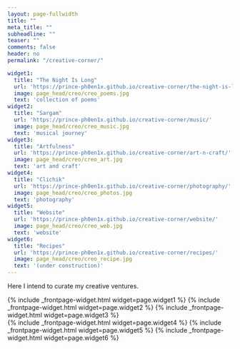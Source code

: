 ```yaml
---
layout: page-fullwidth
title: ""
meta_title: ""
subheadline: ""
teaser: ""
comments: false
header: no
permalink: "/creative-corner/"

widget1:
  title: "The Night Is Long"
  url: 'https://prince-ph0en1x.github.io/creative-corner/the-night-is-long/'
  image: page_head/creo/creo_poems.jpg
  text: 'collection of poems'
widget2:
  title: "Sargam"
  url: 'https://prince-ph0en1x.github.io/creative-corner/music/'
  image: page_head/creo/creo_music.jpg
  text: 'musical journey'
widget3:
  title: "Artfulness"
  url: 'https://prince-ph0en1x.github.io/creative-corner/art-n-craft/'
  image: page_head/creo/creo_art.jpg
  text: 'art and craft'
widget4:
  title: "Clichik"
  url: 'https://prince-ph0en1x.github.io/creative-corner/photography/'
  image: page_head/creo/creo_photos.jpg
  text: 'photography'
widget5:
  title: "Website"
  url: 'https://prince-ph0en1x.github.io/creative-corner/website/'
  image: page_head/creo/creo_web.jpg
  text: 'website'
widget6:
  title: "Recipes"
  url: 'https://prince-ph0en1x.github.io/creative-corner/recipes/'
  image: page_head/creo/creo_recipe.jpg
  text: '(under construction)'
---
```


Here I intend to curate my creative ventures.

<div class="row t60">
	{% include _frontpage-widget.html widget=page.widget1 %}
	{% include _frontpage-widget.html widget=page.widget2 %}
	{% include _frontpage-widget.html widget=page.widget3 %}
</div>

<div class="row t60">
	{% include _frontpage-widget.html widget=page.widget4 %}
	{% include _frontpage-widget.html widget=page.widget5 %}
	{% include _frontpage-widget.html widget=page.widget6 %}
</div>



